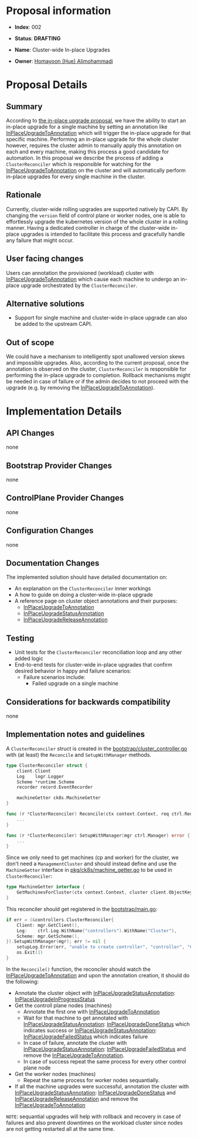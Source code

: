 # Proposal information

<!-- Index number -->
- **Index**: 002

<!-- Status -->
- **Status**: **DRAFTING**

<!-- Short description for the feature -->
- **Name**: Cluster-wide In-place Upgrades

<!-- Owner name and github handle -->
- **Owner**: [Homayoon (Hue) Alimohammadi](https://www.github.com/HomayoonAlimohammadi)

# Proposal Details

## Summary
<!--
In a short paragraph, explain what the proposal is about and what problem
it is attempting to solve.
-->

According to [the in-place upgrade proposal], we have the ability to start an in-place upgrade for a single machine by setting an annotation like [InPlaceUpgradeToAnnotation] which will trigger the in-place upgrade for that specific machine. Performing an in-place upgrade for the whole cluster however, requires the cluster admin to manually apply this annotation on each and every machine, making this process a good candidate for automation.
In this proposal we describe the process of adding a `ClusterReconciler` which is responsible for watching for the [InPlaceUpgradeToAnnotation] on the cluster and will automatically perform in-place upgrades for every single machine in the cluster.

## Rationale
<!--
This section COULD be as short or as long as needed. In the appropriate amount
of detail, you SHOULD explain how this proposal improves cluster-api-k8s, what is the
problem it is trying to solve and how this makes the user experience better.

You can do this by describing user scenarios, and how this feature helps them.
You can also provide examples of how this feature may be used.
-->

Currently, cluster-wide rolling upgrades are supported natively by CAPI. By changing the `version` field of control plane or worker nodes, one is able to effortlessly upgrade the kubernetes version of the whole cluster in a rolling manner. Having a dedicated controller in charge of the cluster-wide in-place upgrades is intended to facilitate this process and gracefully handle any failure that might occur. 


## User facing changes
<!--
This section MUST describe any user-facing changes that this feature brings, if
any. If an API change is required, the affected endpoints MUST be mentioned. If
the output of any k8s command changes, the difference MUST be mentioned, with a
clear example of "before" and "after".
-->

Users can annotation the provisioned (workload) cluster with [InPlaceUpgradeToAnnotation] which cause each machine to undergo an in-place upgrade orchestrated by the `ClusterReconciler`.

## Alternative solutions
<!--
This section SHOULD list any possible alternative solutions that have been or
should be considered. If required, add more details about why these alternative
solutions were discarded.
-->

- Support for single machine and cluster-wide in-place upgrade can also be added to the upstream CAPI.

## Out of scope
<!--
This section MUST reference any work that is out of scope for this proposal.
Out of scope items are typically unknowns that we do not yet have a clear idea
of how to solve, so we explicitly do not tackle them until we have more
information.

This section is very useful to help guide the implementation details section
below, or serve as reference for future proposals.
-->

We could have a mechanism to intelligently spot unallowed version skews and impossible upgrades.
Also, according to the current proposal, once the annotation is observed on the cluster, `ClusterReconciler` is responsible for performing the in-place upgrade to completion. Rollback mechanisms might be needed in case of failure or if the admin decides to not proceed with the upgrade (e.g. by removing the [InPlaceUpgradeToAnnotation]).

# Implementation Details

## API Changes
<!--
This section MUST mention any changes to the k8sd API, or any additional API
endpoints (and messages) that are required for this proposal.

Unless there is a particularly strong reason, it is preferable to add new v2/v3
APIs endpoints instead of breaking the existing APIs, such that API clients are
not affected.
-->

none

## Bootstrap Provider Changes
<!--
This section MUST mention any changes to the bootstrap provider.
-->
none

## ControlPlane Provider Changes
<!--
This section MUST mention any changes to the controlplane provider.
-->
none

## Configuration Changes
<!--
This section MUST mention any new configuration options or service arguments
that are introduced.
-->
none

## Documentation Changes
<!--
This section MUST mention any new documentation that is required for the new
feature. Most features are expected to come with at least a How-To and an
Explanation page.

In this section, it is useful to think about any existing pages that need to be
updated (e.g. command outputs).
-->

The implemented solution should have detailed documentation on:
- An explanation on the `ClusterReconciler` inner workings
- A how to guide on doing a cluster-wide in-place upgrade
- A reference page on cluster object annotations and their purposes:
    - [InPlaceUpgradeToAnnotation]
    - [InPlaceUpgradeStatusAnnotation]
    - [InPlaceUpgradeReleaseAnnotation]

## Testing
<!--
This section MUST explain how the new feature will be tested.
-->

- Unit tests for the `ClusterReconciler` reconciliation loop and any other added logic
- End-to-end tests for cluster-wide in-place upgrades that confirm desired behavior in happy and failure scenarios:
    - Failure scenarios include: 
        - Failed upgrade on a single machine

## Considerations for backwards compatibility
<!--
In this section, you MUST mention any breaking changes that are introduced by
this feature.
-->

none

## Implementation notes and guidelines
<!--
In this section, you SHOULD go into detail about how the proposal can be
implemented. If needed, link to specific parts of the code (link against
particular commits, not branches, such that any links remain valid going
forward).

This is useful as it allows the proposal owner to not be the person that
implements it.
-->

A `ClusterReconciler` struct is created in the [bootstrap/cluster_controller.go] with (at least) the `Reconcile` and `SetupWithManager` methods.
```go
type ClusterReconciler struct {
	client.Client
	Log    logr.Logger
	Scheme *runtime.Scheme
    recorder record.EventRecorder

	machineGetter ck8s.MachineGetter
}

func (r *ClusterReconciler) Reconcile(ctx context.Context, req ctrl.Request) (_ reconcile.Result, rerr error) {
    ...
}

func (r *ClusterReconciler) SetupWithManager(mgr ctrl.Manager) error {
    ...
}
```
Since we only need to get machines (cp and worker) for the cluster, we don't need a `ManagementCluster` and should instead define and use the `MachineGetter` interface in [pkg/ck8s/machine_getter.go] to be used in `ClusterReconciler`:
```go
type MachineGetter interface {
    GetMachinesForCluster(ctx context.Context, cluster client.ObjectKey, filters ...collections.Func) (collections.Machines, error)
}
```
This reconciler should get registered in the [bootstrap/main.go]:
```go
if err = (&controllers.ClusterReconciler{
    Client: mgr.GetClient(),
    Log:    ctrl.Log.WithName("controllers").WithName("Cluster"),
    Scheme: mgr.GetScheme(),
}).SetupWithManager(mgr); err != nil {
    setupLog.Error(err, "unable to create controller", "controller", "Cluster")
    os.Exit(1)
}
```
In the `Reconcile()` function, the reconciler should watch the [InPlaceUpgradeToAnnotation] and upon the annotation creation, it should do the following:
- Annotate the cluster object with [InPlaceUpgradeStatusAnnotation]: [InPlaceUpgradeInProgressStatus]
- Get the controll plane nodes (machines)
    - Annotate the first one with [InPlaceUpgradeToAnnotation]
    - Wait for that machine to get annotated with [InPlaceUpgradeStatusAnnotation]: [InPlaceUpgradeDoneStatus] which indicates success or [InPlaceUpgradeStatusAnnotation]: [InPlaceUpgradeFailedStatus] which indicates failure
    - In case of failure, annotate the cluster with [InPlaceUpgradeStatusAnnotation]: [InPlaceUpgradeFailedStatus] and remove the [InPlaceUpgradeToAnnotation].
    - In case of success repeat the same process for every other control plane node
- Get the worker nodes (machines)
    - Repeat the same process for worker nodes sequantially. 
- If all the machine upgrades were successful, annotation the cluster with [InPlaceUpgradeStatusAnnotation]: [InPlaceUpgradeDoneStatus] and [InPlaceUpgradeReleaseAnnotation] and remove the [InPlaceUpgradeToAnnotation]

`NOTE`: sequantial upgrades will help with rollback and recovery in case of failures and also prevent downtimes on the workload cluster since nodes are not getting restarted all at the same time.

<!-- LINKS -->
[the in-place upgrade proposal]: https://github.com/canonical/cluster-api-k8s/pull/30
[InPlaceUpgradeToAnnotation]: ../../bootstrap/api/v1beta2/inplace_upgrade_consts.go#L4
[InPlaceUpgradeStatusAnnotation]: ../../bootstrap/api/v1beta2/inplace_upgrade_consts.go#L5
[InPlaceUpgradeReleaseAnnotation]: ../../bootstrap/api/v1beta2/inplace_upgrade_consts.go#L6
[InPlaceUpgradeInProgressStatus]: ../../bootstrap/api/v1beta2/inplace_upgrade_consts.go#L11
[InPlaceUpgradeDoneStatus]: ../../bootstrap/api/v1beta2/inplace_upgrade_consts.go#L12
[InPlaceUpgradeFailedStatus]: ../../bootstrap/api/v1beta2/inplace_upgrade_consts.go#L13
[bootstrap/cluster_controller.go]: ../../bootstrap/cluster_controller.go
[pkg/ck8s/machine_getter.go]: ../../pkg/ck8s/machine_getter.go
[bootstrap/main.go]: ../../bootstrap/main.go
